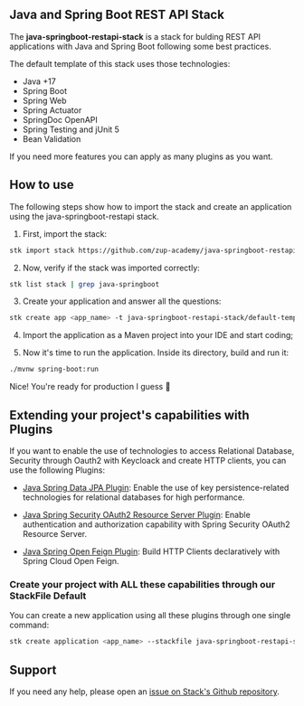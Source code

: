 ## Java and Spring Boot REST API Stack

The **java-springboot-restapi-stack** is a stack for bulding REST API applications with Java and Spring Boot following some best practices.

The default template of this stack uses those technologies:

- Java +17
- Spring Boot
- Spring Web
- Spring Actuator
- SpringDoc OpenAPI
- Spring Testing and jUnit 5
- Bean Validation

If you need more features you can apply as many plugins as you want.

## How to use

The following steps show how to import the stack and create an application using the java-springboot-restapi stack.

1. First, import the stack:
```sh
stk import stack https://github.com/zup-academy/java-springboot-restapi-stack
```

2. Now, verify if the stack was imported correctly:
```sh
stk list stack | grep java-springboot
```

3. Create your application and answer all the questions:
```sh
stk create app <app_name> -t java-springboot-restapi-stack/default-template
```

4. Import the application as a Maven project into your IDE and start coding;

5. Now it's time to run the application. Inside its directory, build and run it:
```sh
./mvnw spring-boot:run
```

Nice! You're ready for production I guess 🥳


## Extending your project's capabilities with Plugins

If you want to enable the use of technologies to access Relational Database, Security through Oauth2 with Keycloack and create HTTP clients, you can use the following Plugins:

* [Java Spring Data JPA Plugin](https://github.com/zup-academy/java-spring-data-jpa-plugin): Enable the use of key persistence-related technologies for relational databases for high performance.

* [Java Spring Security OAuth2 Resource Server Plugin](https://github.com/zup-academy/java-spring-security-oauth2-resourceserver-plugin): Enable authentication and authorization capability with Spring Security OAuth2 Resource Server.

* [Java Spring Open Feign Plugin](https://github.com/zup-academy/java-spring-security-oauth2-resourceserver-plugin): Build HTTP Clients declaratively with Spring Cloud Open Feign.


### Create your project with ALL these capabilities through our StackFile Default

You can create a new application using all these plugins through one single command:

```sh
stk create application <app_name> --stackfile java-springboot-restapi-stack/default
```

## Support

If you need any help, please open an [issue on Stack's Github repository](https://github.com/zup-academy/java-springboot-restapi-stack/issues). 
